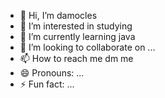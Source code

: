 - 👋 Hi, I’m damocles
- 👀 I’m interested in studying
- 🌱 I’m currently learning java
- 💞️ I’m looking to collaborate on ...
- 📫 How to reach me dm me
- 😄 Pronouns: ...
- ⚡ Fun fact: ...

<!---
damocles-24/damocles-24 is a ✨ special ✨ repository because its `README.md` (this file) appears on your GitHub profile.
You can click the Preview link to take a look at your changes.
--->

